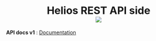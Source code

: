 <h1 align=center>Helios REST API side
<br>
<a href="https://codecov.io/gh/AppLoidx/helios-rest-api">
  <img src="https://codecov.io/gh/AppLoidx/helios-rest-api/branch/master/graph/badge.svg" />
</a></h1>

**API docs v1** : [Documentation](docs/api/v1)

